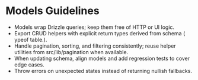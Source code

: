 # Models Guidelines

- Models wrap Drizzle queries; keep them free of HTTP or UI logic.
- Export CRUD helpers with explicit return types derived from schema (	ypeof table.).
- Handle pagination, sorting, and filtering consistently; reuse helper utilities from src/lib/pagination when available.
- When updating schema, align models and add regression tests to cover edge cases.
- Throw errors on unexpected states instead of returning nullish fallbacks.
